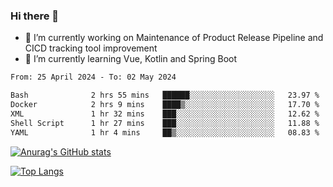 ### Hi there 👋

- 🔭 I’m currently working on Maintenance of Product Release Pipeline and CICD tracking tool improvement
- 🌱 I’m currently learning Vue, Kotlin and Spring Boot

<!--START_SECTION:waka-->

```txt
From: 25 April 2024 - To: 02 May 2024

Bash              2 hrs 55 mins   ██████░░░░░░░░░░░░░░░░░░░   23.97 %
Docker            2 hrs 9 mins    ████▒░░░░░░░░░░░░░░░░░░░░   17.70 %
XML               1 hr 32 mins    ███░░░░░░░░░░░░░░░░░░░░░░   12.62 %
Shell Script      1 hr 27 mins    ███░░░░░░░░░░░░░░░░░░░░░░   11.88 %
YAML              1 hr 4 mins     ██▒░░░░░░░░░░░░░░░░░░░░░░   08.83 %
```

<!--END_SECTION:waka-->

[![Anurag's GitHub stats](https://github-readme-stats.vercel.app/api?username=yunhao981&show_icons=true&theme=solarized-dark)](https://github.com/anuraghazra/github-readme-stats)

[![Top Langs](https://github-readme-stats.vercel.app/api/top-langs/?username=yunhao981&theme=solarized-dark&layout=compact)](https://github.com/anuraghazra/github-readme-stats)

<!--
**yunhao981/yunhao981** is a ✨ _special_ ✨ repository because its `README.md` (this file) appears on your GitHub profile.

Here are some ideas to get you started:

- 🔭 I’m currently working on Maintenance of Release Pipeline and CICD tracking tool improvement
- 🌱 I’m currently learning Vue, Kotlin and Spring Boot
- 👯 I’m looking to collaborate on ...
- 🤔 I’m looking for help with ...
- 💬 Ask me about ...
- 📫 How to reach me: ...
- 😄 Pronouns: ...
- ⚡ Fun fact: ...
-->


